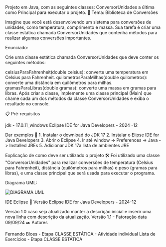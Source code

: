 Projeto em Java, com as seguintes classes: ConversorUnidades a última como Principal para executar o projeto.
🚀 Tema: Biblioteca de Conversões

Imagine que você está desenvolvendo um sistema para conversões de unidades, como temperatura, comprimento e massa. Sua tarefa é criar uma classe estática chamada ConversorUnidades que contenha métodos para realizar algumas conversões importantes.

Enunciado:

Crie uma classe estática chamada ConversorUnidades que deve conter os seguintes métodos:

celsiusParaFahrenheit(double celsius): converte uma temperatura em Celsius para Fahrenheit. quilometrosParaMilhas(double quilometros): converte uma distância em quilômetros para milhas. gramasParaLibras(double gramas): converte uma massa em gramas para libras. Após criar a classe, implemente uma classe principal (Main) que chame cada um dos métodos da classe ConversorUnidades e exiba o resultado no console.

📋 Pré-requisitos

jdk - 17.0.11_windows Eclipse IDE for Java Developers - 2024 -12

Dar exemplos 🔧 1. Instalar o download do JDK 17 2. Instalar o Elipse IDE for Java Developers 3. Abrir o Eclipse 4. Ir até window -> Preferences -> Java -> Installed JREs 5. Adicionar JDK 17a lista de ambientes JRE

Explicação de como deve ser utilizado o projeto 🛠️ Foi utilizado uma classe "ConversorUnidades" para realizar conversões de temperatura (Celsius para Fahrenheit), distância (quilômetros para milhas) e peso (gramas para libras), e uma classe principal que será usada para executar o programa.

Diagrama UML:





![DIAGRAMA UML](https://github.com/user-attachments/assets/d48677de-44d5-4ba2-85d5-8c4da634b980)

IDE Eclipse 📌 Versão Eclipse IDE for Java Developers - 2024-12

Versão 1.0 caso seja atualizado manter a descrição inicial e inserir uma nova linha com descrição da atualização. Versão 1.1 - Fatoração data 09/09/24 ✒️ Autores

Fernando Bloes - Etapa CLASSE ESTÁTICA - Atividade individual Lista de Exercícios - Etapa CLASSE ESTÁTICA
